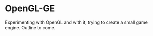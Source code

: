 # OpenGL-GE
Experimenting with OpenGL and with it, trying to create a small game engine. Outline to come.
